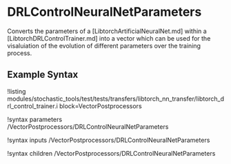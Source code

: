 # DRLControlNeuralNetParameters

Converts the parameters of a [LibtorchArtificialNeuralNet.md] within a [LibtorchDRLControlTrainer.md]
into a vector which can be used for the visaluiation of the evolution of different parameters over the
training process.

## Example Syntax

!listing modules/stochastic_tools/test/tests/transfers/libtorch_nn_transfer/libtorch_drl_control_trainer.i block=VectorPostprocessors

!syntax parameters /VectorPostprocessors/DRLControlNeuralNetParameters

!syntax inputs /VectorPostprocessors/DRLControlNeuralNetParameters

!syntax children /VectorPostprocessors/DRLControlNeuralNetParameters
